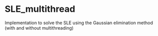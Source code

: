 # SLE_multithread
 Implementation to solve the SLE using the Gaussian elimination method (with and without multithreading)
